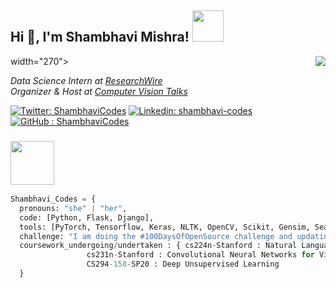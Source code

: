 <h2> Hi 👋, I'm Shambhavi Mishra! <img src="https://media.giphy.com/media/mGcNjsfWAjY5AEZNw6/giphy.gif" width="50"></h2>
<img align='right' src="https://giphy.com/embed/cNfIqjpCY1zqfaLmd8" <a href="https://giphy.com/gifs/cNfIqjpCY1zqfaLmd8"> width="270">
<p><em>Data Science Intern at <a href="http://www.researchwire.in">ResearchWire</a></br>Organizer & Host at <a href="https://www.computervisiontalks.github.io">Computer Vision Talks</a> 
</em></p>

[![Twitter: ShambhaviCodes](https://img.shields.io/twitter/follow/ShambhaviCodes?style=social)](https://twitter.com/ShambhaviCodes)
[![Linkedin: shambhavi-codes](https://img.shields.io/badge/-ShambhaviMishra-blue?style=flat-square&logo=Linkedin&logoColor=white&link=https://www.linkedin.com/in/shambhavi-codes/)](https://www.linkedin.com/in/shambhavi-codes/)
[![GitHub : ShambhaviCodes](https://img.shields.io/github/followers/shambhavicodes?label=Follow&style=social)](https://github.com/ShambhaviCodes)


### <img src="https://giphy.com/embed/26n7b7PjSOZJwVCmY" width="70"> 

```Python 3.7
Shambhavi_Codes = {
  pronouns: "she" | "her",
  code: [Python, Flask, Django],
  tools: [PyTorch, Tensorflow, Keras, NLTK, OpenCV, Scikit, Gensim, Seaborn, HTML, CSS, Docker],
  challenge: "I am doing the #100DaysOfOpenSource challenge and updating all my past projects on GitHub"
  coursework_undergoing/undertaken : { cs224n-Stanford : Natural Language Processing with Deep Learning,
                 cs231n-Stanford : Convolutional Neural Networks for Visual Recognition,
                 CS294-158-SP20 : Deep Unsupervised Learning
  }
```





































